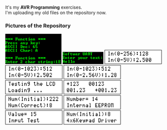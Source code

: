 It's my **AVR Programming** exercises.  
I'm uploading my old files on the repository now.

### Pictures of the Repository
![](Interface_UART_Syntax/Simulate/Album.png)
![](Interface_UART_Software%20UART/Simulate/Album.png)
![](ADC_08Bit_AVCC%20VREF/Simulate/Album.png)
![](ADC_10Bit_AVCC%20VREF/Simulate/Album.png)
![](ADC_10Bit_Internal%20VREF/Simulate/Album.png)
![](Display_LCD_Syntax/Simulate/Album.png)
![](String_Syntax/Simulate/Album.png)
![](Keypad_4x4/Simulate/Album.png)
![](EEPROM/Simulate/Album.png)
![](IO_Input/Simulate/Album.png)
![](Keypad_4x6/Simulate/Album.png)

